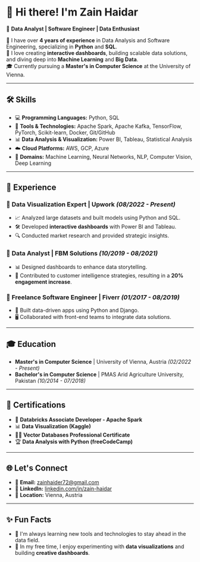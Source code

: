 <!--
**zainhaidar16/zainhaidar16** is a ✨ _special_ ✨ repository because its `README.md` (this file) appears on your GitHub profile.

Here are some ideas to get you started:

- 🔭 I’m currently working on ...
- 🌱 I’m currently learning ...
- 👯 I’m looking to collaborate on ...
- 🤔 I’m looking for help with ...
- 💬 Ask me about ...
- 📫 How to reach me: ...
- 😄 Pronouns: ...
- ⚡ Fun fact: ...
-->
# 👋 Hi there! I'm Zain Haidar  

🌟 **Data Analyst | Software Engineer | Data Enthusiast**  

🎯 I have over **4 years of experience** in Data Analysis and Software Engineering, specializing in **Python** and **SQL**.  
🚀 I love creating **interactive dashboards**, building scalable data solutions, and diving deep into **Machine Learning** and **Big Data**.  
🎓 Currently pursuing a **Master's in Computer Science** at the University of Vienna.  

---

## 🛠️ Skills  

- 💻 **Programming Languages:** Python, SQL  
- 🔧 **Tools & Technologies:** Apache Spark, Apache Kafka, TensorFlow, PyTorch, Scikit-learn, Docker, Git/GitHub  
- 📊 **Data Analysis & Visualization:** Power BI, Tableau, Statistical Analysis  
- ☁️ **Cloud Platforms:** AWS, GCP, Azure  
- 🧠 **Domains:** Machine Learning, Neural Networks, NLP, Computer Vision, Deep Learning  

---

## 💼 Experience  

### 🔹 **Data Visualization Expert | Upwork** *(08/2022 - Present)*  
- 📈 Analyzed large datasets and built models using Python and SQL.  
- 🛠️ Developed **interactive dashboards** with Power BI and Tableau.  
- 🔍 Conducted market research and provided strategic insights.  

### 🔹 **Data Analyst | FBM Solutions** *(10/2019 - 08/2021)*  
- 📊 Designed dashboards to enhance data storytelling.  
- 🚀 Contributed to customer intelligence strategies, resulting in a **20% engagement increase**.  

### 🔹 **Freelance Software Engineer | Fiverr** *(01/2017 - 08/2019)*  
- 🔧 Built data-driven apps using Python and Django.  
- 🖥️ Collaborated with front-end teams to integrate data solutions.  

---

## 🎓 Education  

- **Master's in Computer Science** | University of Vienna, Austria *(02/2022 - Present)*  
- **Bachelor's in Computer Science** | PMAS Arid Agriculture University, Pakistan *(10/2014 - 07/2018)*  

---

## 📜 Certifications  

- 🥇 **Databricks Associate Developer - Apache Spark**  
- 📊 **Data Visualization (Kaggle)**  
- 🧑‍💻 **Vector Databases Professional Certificate**  
- 🏆 **Data Analysis with Python (freeCodeCamp)**  

---

## 🌐 Let's Connect  

- 📧 **Email:** [zainhaider72@gmail.com](mailto:zainhaider72@gmail.com)  
- 💼 **LinkedIn:** [linkedin.com/in/zain-haidar](https://www.linkedin.com/in/zain-haidar/)  
- 📍 **Location:** Vienna, Austria  

---

## ✨ Fun Facts  

- 🌱 I'm always learning new tools and technologies to stay ahead in the data field.  
- 🎨 In my free time, I enjoy experimenting with **data visualizations** and building **creative dashboards**.  
